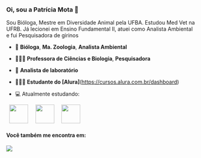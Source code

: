 ### Oi, sou a Patrícia Mota 👋
Sou Bióloga, Mestre em Diversidade Animal pela UFBA. Estudou Med Vet na UFRB. Já lecionei em Ensino Fundamental II, atuei como Analista Ambiental e fui Pesquisadora de girinos

- 🐸 **Bióloga**,  **Ma. Zoologia**,  **Analista Ambiental**  
- 👩🏽‍🏫 **Professora de Ciências e Biologia**,  **Pesquisadora**  
- 🔬 **Analista de laboratório** 
- 👩🏽‍💻 **Estudante do [Alura]**(https://cursos.alura.com.br/dashboard)
  
- 💻 Atualmente estudando:
<div style=display: inline">
  &nbsp;&nbsp;<img width='50' height='50' src="https://cdn.jsdelivr.net/gh/devicons/devicon@latest/icons/canva/canva-original.svg" />&nbsp;&nbsp;
  &nbsp;&nbsp;<img width='50' height='50' src="https://cdn.jsdelivr.net/gh/devicons/devicon@latest/icons/r/r-original.svg" />&nbsp;&nbsp;
  &nbsp;&nbsp;<img width='50' height='50' src="https://cdn.jsdelivr.net/gh/devicons/devicon@latest/icons/javascript/javascript-original.svg" />&nbsp;&nbsp;
</div>

#### Você também me encontra em: 
<a href="https://www.linkedin.com/in/patricia-s-mota/">
  <img src="https://img.shields.io/badge/linkedin-%230077B5.svg?style=for-the-badge&logo=linkedin&logoColor=white" />
</a>
